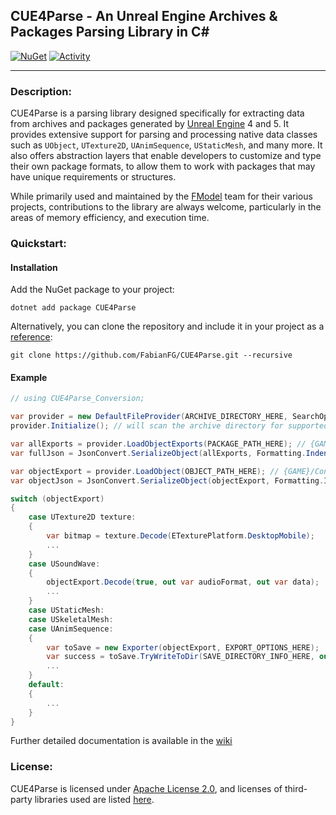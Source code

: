 CUE4Parse - An Unreal Engine Archives & Packages Parsing Library in C#
------------------------------------------

[![NuGet](https://img.shields.io/nuget/v/CUE4Parse)](https://www.nuget.org/packages/CUE4Parse)
[![Activity](https://img.shields.io/github/commit-activity/y/FabianFG/CUE4Parse?color=yellow)]()
***

### Description:
CUE4Parse is a parsing library designed specifically for extracting data from archives and packages generated by [Unreal Engine](https://www.unrealengine.com/en-US/) 4 and 5. It provides extensive support for parsing and processing native data classes such as `UObject`, `UTexture2D`, `UAnimSequence`, `UStaticMesh`, and many more. It also offers abstraction layers that enable developers to customize and type their own package formats, to allow them to work with packages that may have unique requirements or structures.

While primarily used and maintained by the [FModel](https://github.com/4sval/FModel) team for their various projects, contributions to the library are always welcome, particularly in the areas of memory efficiency, and execution time.

### Quickstart:
#### Installation
Add the NuGet package to your project:
```shell
dotnet add package CUE4Parse
```
Alternatively, you can clone the repository and include it in your project as a [reference](https://learn.microsoft.com/en-us/visualstudio/msbuild/common-msbuild-project-items?view=vs-2022#projectreference):
```shell
git clone https://github.com/FabianFG/CUE4Parse.git --recursive
```

#### Example
```csharp
// using CUE4Parse_Conversion;

var provider = new DefaultFileProvider(ARCHIVE_DIRECTORY_HERE, SearchOption.TopDirectoryOnly, true, new VersionContainer(EGame.GAME_UE4_27));
provider.Initialize(); // will scan the archive directory for supported file extensions

var allExports = provider.LoadObjectExports(PACKAGE_PATH_HERE); // {GAME}/Content/Folder1/Folder2/PackageName.uasset
var fullJson = JsonConvert.SerializeObject(allExports, Formatting.Indented);

var objectExport = provider.LoadObject(OBJECT_PATH_HERE); // {GAME}/Content/Folder1/Folder2/PackageName.ObjectName
var objectJson = JsonConvert.SerializeObject(objectExport, Formatting.Indented);

switch (objectExport)
{
    case UTexture2D texture:
    {
        var bitmap = texture.Decode(ETexturePlatform.DesktopMobile);
        ...
    }
    case USoundWave:
    {
        objectExport.Decode(true, out var audioFormat, out var data);
        ...
    }
    case UStaticMesh:
    case USkeletalMesh:
    case UAnimSequence:
    {
        var toSave = new Exporter(objectExport, EXPORT_OPTIONS_HERE);
        var success = toSave.TryWriteToDir(SAVE_DIRECTORY_INFO_HERE, out var label, out var savedFilePath);
        ...
    }
    default:
    {
        ...
    }
}
```
Further detailed documentation is available in the [wiki](https://github.com/FabianFG/CUE4Parse/wiki)

### License:
CUE4Parse is licensed under [Apache License 2.0](https://github.com/FabianFG/CUE4Parse/blob/master/LICENSE), and licenses of third-party libraries used are listed [here](https://github.com/FabianFG/CUE4Parse/blob/master/NOTICE).
